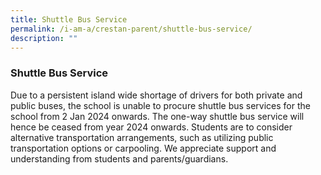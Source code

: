 ```yaml
---
title: Shuttle Bus Service
permalink: /i-am-a/crestan-parent/shuttle-bus-service/
description: ""
---
```

### Shuttle Bus Service

Due to a persistent island wide shortage of drivers for both private and public buses, the school is unable to procure shuttle bus services for the school from 2 Jan 2024 onwards.  The one-way shuttle bus service will hence be ceased from year 2024 onwards. Students are to consider alternative transportation arrangements, such as utilizing public transportation options or carpooling. We appreciate support and understanding from students and parents/guardians.
